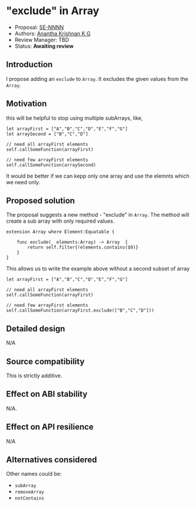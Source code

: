 # "exclude" in Array

* Proposal: [SE-NNNN](0200-raw-string-escaping.md)
* Authors: [Anantha Krishnan K G](https://github.com/AnanthaKrish)
* Review Manager: TBD
* Status: **Awaiting review**

## Introduction

I propose adding an `exclude` to `Array`. It excludes the given values from the `Array`.

## Motivation

  this will be helpful to stop using multiple subArrays, like,
  
   ```
   let arrayFirst = ["A","B","C","D","E","F","G"]
   let arraySecond = ["B","C","D"]

   // need all arrayFirst elements
   self.callSomeFunction(arrayFirst)

   // need few arrayFirst elements
   self.callSomeFunction(arraySecond)
  ``` 
  It would be better if we can kepp only one array and use the elemnts which we need only.

## Proposed solution

The proposal suggests a new method - "exclude" in `Array`. The method will create a sub array with only required values.


```
extension Array where Element:Equatable {
    
    func exclude(_ elements:Array) -> Array  {
        return self.filter{!elements.contains($0)}
    }
}
```

This allows us to write the example above without a second subset of array

   ```
   let arrayFirst = ["A","B","C","D","E","F","G"]

   // need all arrayFirst elements
   self.callSomeFunction(arrayFirst)

   // need few arrayFirst elements
   self.callSomeFunction(arrayFirst.exclude(["B","C","D"]))
  ``` 

## Detailed design

N/A

## Source compatibility

This is strictly additive.

## Effect on ABI stability

N/A.

## Effect on API resilience

N/A

## Alternatives considered

Other names could be:

- `subArray`
- `removeArray`
- `notContains`

